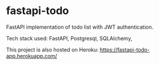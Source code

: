 # fastapi-todo

FastAPI implementation of todo list with JWT authentication.

Tech stack used: 
  FastAPI,
  Postgresql,
  SQLAlchemy,
  
This project is also hosted on Heroku: https://fastapi-todo-app.herokuapp.com/
